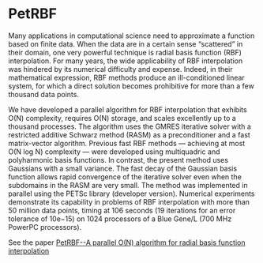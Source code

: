 # PetRBF
Many applications in computational science need to approximate a function based on finite data. When the data are in
a certain sense “scattered” in their domain, one very powerful technique is radial basis function (RBF) interpolation.
For many years, the wide applicability of RBF interpolation was hindered by its numerical difficulty and expense.
Indeed, in their mathematical expression, RBF methods produce an ill-conditioned linear system, for which a direct
solution becomes prohibitive for more than a few thousand data points.

We have developed a parallel algorithm for RBF interpolation that exhibits O(N) complexity, requires O(N) storage,
and scales excellently up to a thousand processes. The algorithm uses the GMRES iterative solver with a restricted
additive Schwarz method (RASM) as a preconditioner and a fast matrix-vector algorithm. Previous fast RBF methods
— achieving at most O(N log N) complexity — were developed using multiquadric and polyharmonic basis functions. In
contrast, the present method uses Gaussians with a small variance. The fast decay of the Gaussian basis function
allows rapid convergence of the iterative solver even when the subdomains in the RASM are very small. The method was
implemented in parallel using the PETSc library (developer version). Numerical experiments demonstrate its capability
in problems of RBF interpolation with more than 50 million data points, timing at 106 seconds (19 iterations for an
error tolerance of 10e−15) on 1024 processors of a Blue Gene/L (700 MHz PowerPC processors).

See the paper [PetRBF--A parallel O(N) algorithm for radial basis function interpolation](http://arxiv.org/abs/0909.5413)
